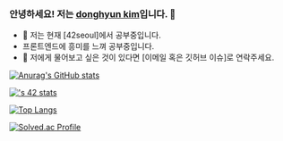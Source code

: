 ### 안녕하세요! 저는 [donghyun kim](https://github.com/donghyun1998)입니다. 👋

- 💼 저는 현재 [42seoul]에서 공부중입니다.
- 프론트엔드에 흥미를 느껴 공부중입니다.
- 💬 저에게 물어보고 싶은 것이 있다면 [이메일 혹은 깃허브 이슈]로 연락주세요.

[![Anurag's GitHub stats](https://github-readme-stats.vercel.app/api?username=donghyun1998&count_private=true&show_icons=true&theme=github_dark)](https://github.com/anuraghazra/github-readme-stats)

[![<username>'s 42 stats](https://badge.mediaplus.ma/darkblue/donghyk2)](https://github.com/oakoudad/badge42)

[![Top Langs](https://github-readme-stats.vercel.app/api/top-langs/?username=donghyun1998&layout=compact&theme=github_dark)](https://github.com/anuraghazra/github-readme-stats)

[![Solved.ac Profile](http://mazassumnida.wtf/api/v2/generate_badge?boj=dong1998)](https://solved.ac/dong1998/)

